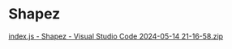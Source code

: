 # Shapez
[index.js - Shapez - Visual Studio Code 2024-05-14 21-16-58.zip](https://github.com/KatLeviathan/Shapez/files/15315135/index.js.-.Shapez.-.Visual.Studio.Code.2024-05-14.21-16-58.zip)
